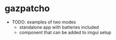 # gazpatcho

- TODO: examples of two modes
  - standalone app with batteries included
  - component that can be added to imgui setup
